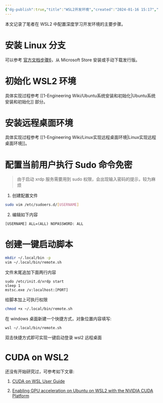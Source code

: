 ```yaml
---
{"dg-publish":true,"title":"WSL2开发环境","created":"2024-01-16 15:17","updated":"2024-01-29 15:00","tags":["ubuntu","cuda"],"permalink":"/1-Engineering Wiki/WSL2开发环境/","dgPassFrontmatter":true,"noteIcon":"1"}
---
```



本文记录了笔者在 WSL2 中配置深度学习开发环境的主要步骤。

# 安装 Linux 分支

可以参考 [官方文档步骤6](https://learn.microsoft.com/zh-cn/windows/wsl/install-manual#step-6---install-your-linux-distribution-of-choice)，从 Microsoft Store 安装或手动下载发行版。

# 初始化 WSL2 环境

具体实现过程参考 [[1-Engineering Wiki/Ubuntu系统安装和初始化\|Ubuntu系统安装和初始化]] 部分。

# 安装远程桌面环境

具体实现过程参考 [[1-Engineering Wiki/Linux实现远程桌面环境\|Linux实现远程桌面环境]]。

# 配置当前用户执行 Sudo 命令免密

> 由于启动 xrdp 服务需要用到 sudo 权限，会出现输入密码的提示，较为麻烦

1. 创建配置文件

  ```bash
  sudo vim /etc/sudoers.d/[USERNAME]
  ```

2. 编辑如下内容

  ```
  [USERNAME] ALL=(ALL) NOPASSWORD: ALL
  ```

# 创建一键启动脚本

```bash
mkdir ~/.local/bin -p
vim ~/.local/bin/remote.sh
```

文件末尾追加下面两行内容

```
sudo /etc/init.d/xrdp start
sleep 1
mstsc.exe /v:localhost:[PORT]
```

给脚本加上可执行权限

```bash
chmod +x ~/.local/bin/remote.sh
```

在 windows 桌面新建一个快捷方式，对象位置内容填写:

```
wsl ~/.local/bin/remote.sh
```

双击快捷方式即可实现一键启动登录 wsl2 远程桌面

# CUDA on WSL2

还没有开始研究过，可参考如下文章:

1. [CUDA on WSL User Guide](https://docs.nvidia.com/cuda/wsl-user-guide/index.html#getting-started-with-cuda-on-wsl)

2. [Enabling GPU acceleration on Ubuntu on WSL2 with the NVIDIA CUDA Platform](https://ubuntu.com/tutorials/enabling-gpu-acceleration-on-ubuntu-on-wsl2-with-the-nvidia-cuda-platform#3-install-nvidia-cuda-on-ubuntu)